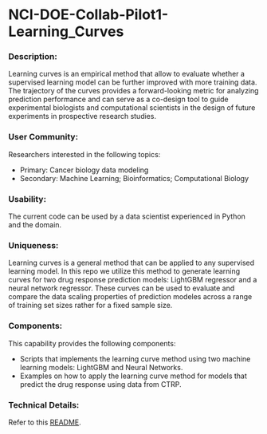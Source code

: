 # NCI-DOE-Collab-Pilot1-Learning_Curves

### Description:
Learning curves is an empirical method that allow to evaluate whether a supervised learning model can be further improved with more training data. The trajectory of the curves provides a forward-looking metric for analyzing prediction performance and can serve as a co-design tool to guide experimental biologists and computational scientists in the design of future experiments in prospective research studies.

### User Community:
Researchers interested in the following topics:
* Primary: Cancer biology data modeling
* Secondary: Machine Learning; Bioinformatics; Computational Biology

### Usability:	
The current code can be used by a data scientist experienced in Python and the domain.

### Uniqueness:	
Learning curves is a general method that can be applied to any supervised learning model. In this repo we utilize this method to generate learning curves for two drug response prediction models: LightGBM regressor and a neural network regressor. These curves can be used to evaluate and compare the data scaling properties of prediction modeles across a range of training set sizes rather for a fixed sample size. 

### Components:	
This capability provides the following components:
* Scripts that implements the learning curve method using two machine learning models: LightGBM and Neural Networks.
* Examples on how to apply the learning curve method for models that predict the drug response using data from CTRP. 


### Technical Details:
Refer to this [README](./src/README.md).
